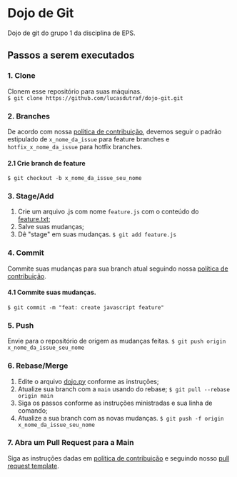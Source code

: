 # Dojo de Git
Dojo de git do grupo 1 da disciplina de EPS.

## Passos a serem executados
### 1. Clone
Clonem esse repositório para suas máquinas.  
```$ git clone https://github.com/lucasdutraf/dojo-git.git```

### 2. Branches
De acordo com nossa [política de contribuição](https://github.com/fga-eps-mds/EPS-2020-2-G1/blob/main/CONTRIBUTING.md), devemos seguir o padrão estipulado de `x_nome_da_issue` para feature branches e `hotfix_x_nome_da_issue` para hotfix branches.
#### 2.1 Crie branch de feature
```$ git checkout -b x_nome_da_issue_seu_nome```

### 3. Stage/Add
1. Crie um arquivo .js com nome `feature.js` com o conteúdo do [feature.txt](feature.txt);
2. Salve suas mudanças;
3. Dê "stage" em suas mudanças. ```$ git add feature.js```

### 4. Commit
Commite suas mudanças para sua branch atual seguindo nossa [política de contribuição](https://github.com/fga-eps-mds/EPS-2020-2-G1/blob/main/CONTRIBUTING.md).
#### 4.1 Commite suas mudanças.
```$ git commit -m "feat: create javascript feature"```

### 5. Push
Envie para o repositório de origem as mudanças feitas.
```$ git push origin x_nome_da_issue_seu_nome```

### 6. Rebase/Merge
1. Edite o arquivo [dojo.py](dojo.py) conforme as instruções;
2. Atualize sua branch com a `main` usando do rebase; ```$ git pull --rebase origin main```
3. Siga os passos conforme as instruções ministradas e sua linha de comando;
4. Atualize a sua branch com as novas mudanças. ```$ git push -f origin x_nome_da_issue_seu_nome```

### 7. Abra um Pull Request para a Main
Siga as instruções dadas em [política de contribuição](https://github.com/fga-eps-mds/EPS-2020-2-G1/blob/main/CONTRIBUTING.md) e seguindo nosso [pull request template](https://github.com/fga-eps-mds/EPS-2020-2-G1/blob/main/.github/pull_request_template.md).
